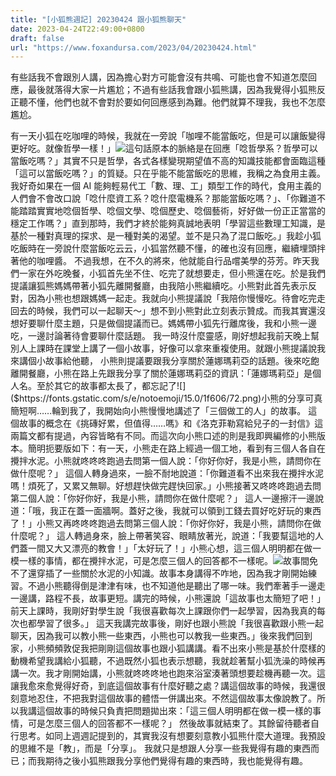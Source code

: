 ```yaml
---
title: "[小狐熊週記] 20230424 跟小狐熊聊天"
date: 2023-04-24T22:49:00+0800
draft: false
url: "https://www.foxandursa.com/2023/04/20230424.html"
---
```


有些話我不會跟別人講，因為擔心對方可能會沒有共鳴、可能也會不知道怎麼回應，最後就落得大家一片尷尬；不過有些話我會跟小狐熊講，因為我覺得小狐熊反正聽不懂，他們也就不會對於要如何回應感到為難。他們就算不理我，我也不怎麼尷尬。

有一天小狐在吃咖哩的時候，我就在一旁說「咖哩不能當飯吃，但是可以讓飯變得更好吃。就像哲學一樣！」![]($https://blogger.googleusercontent.com/img/proxy/AVvXsEjOTrL6veZo7pBu9WaF33oTDZzqGwcUNPiD1TpliaC67bRw81dqG2jQG6ukyJY6iGMQnf4uu63adR1_LN5LDUE2hJibwao0rIQqslrBFjRWCgYkc-UM1_djFEssA5Slr6RTskjsHzYs45n62er3zKil0Imb9pgHkYA7wNbWnzm5oZ42HP2LIs09QY2-hO75hBoyTTI-UDwX1nzC=s0-d-e1-ft&fit=max)這句話原本的脈絡是在回應「唸哲學系？哲學可以當飯吃嗎？」其實不只是哲學，各式各樣變現期望值不高的知識技能都會面臨這種「這可以當飯吃嗎？」的質疑。只在乎能不能當飯吃的思維，我稱之為食用主義。我好奇如果在一個 AI 能夠輕易代工「數、理、工」類型工作的時代，食用主義的人們會不會改口說「唸什麼資工系？唸什麼電機系？那能當飯吃嗎？」、「你難道不能踏踏實實地唸個哲學、唸個文學、唸個歷史、唸個藝術，好好做一份正正當當的穩定工作嗎？」直到那時，我們才終於能夠真誠地表明「學習這些數理工知識，是基於一種對真理的探求、是一種對美的渴望。並不是只為了混口飯吃。」我趁小狐吃飯時在一旁說什麼當飯吃云云，小狐當然聽不懂，的確也沒有回應，繼續埋頭拌著他的咖哩醬。 不過我想，在不久的將來，他就能自行品嚐美學的芬芳。昨天我們一家在外吃晚餐，小狐首先坐不住、吃完了就想要走，但小熊還在吃。於是我們提議讓狐熊媽媽帶著小狐先離開餐廳，由我陪小熊繼續吃。小熊對此首先表示反對，因為小熊也想跟媽媽一起走。我就向小熊提議說「我陪你慢慢吃。待會吃完走回去的時候，我們可以一起聊天～」想不到小熊對此立刻表示贊成。而我其實還沒想好要聊什麼主題，只是做個提議而已。媽媽帶小狐先行離席後，我和小熊一邊吃，一邊討論著待會要聊什麼話題。 我一時沒什麼靈感，剛好想起我前天晚上幫別人上課時在課堂上講了一個小故事，好像可以拿來重複使用。就跟小熊提議說我來講個小故事給他聽， 小熊則提議要跟我分享關於蓮娜瑪莉亞的話題。後來吃飽離開餐廳，小熊在路上先跟我分享了關於蓮娜瑪莉亞的資訊：「蓮娜瑪莉亞」是個人名。至於其它的故事都太長了，都忘記了![]($https://fonts.gstatic.com/s/e/notoemoji/15.0/1f606/72.png)小熊的分享可真簡短啊……輪到我了，我開始向小熊慢慢地講述了「三個做工的人」的故事。 這個故事的概念在《挑磚好累，但值得……嗎》和《洛克菲勒寫給兒子的一封信》這兩篇文都有提過，內容皆略有不同。而這次向小熊口述的則是我即興編修的小熊版本。簡明扼要版如下：有一天，小熊走在路上經過一個工地，看到有三個人各自在攪拌水泥。小熊就咚咚咚跑過去問第一個人說：「你好你好，我是小熊，請問你在做什麼呢？」
這個人轉身過來，一臉不耐地說道：「你難道看不出來我在攪拌水泥嗎！煩死了，又累又無聊。好想趕快做完趕快回家。」小熊接著又咚咚咚跑過去問第二個人說：「你好你好，我是小熊，請問你在做什麼呢？」
這人一邊擦汗一邊說道：「哦，我正在蓋一面牆啊。蓋好之後，我就可以領到工錢去買好吃好玩的東西了！」小熊又再咚咚咚跑過去問第三個人說：「你好你好，我是小熊，請問你在做什麼呢？」
這人轉過身來，臉上帶著笑容、眼睛放著光，說道：「我要幫這地的人們蓋一間又大又漂亮的教會！」「太好玩了！」小熊心想，這三個人明明都在做一模一樣的事情，都在攪拌水泥，可是怎麼三個人的回答都不一樣呢。![]($https://blogger.googleusercontent.com/img/proxy/AVvXsEjIJYy314luwm77UQDzZzQVLzxRJp_ZGToA_AiUpiXt56r-c9ONVxEuX1tJ3zO89p3heSW0a6vFC2j4pXAfh4hJts-Rk64DJVsKPf0c4sTgwscOLWzy8F5ZlwtDRlSPYA=w293-h293)故事間免不了還穿插了一些關於水泥的小知識。故事本身講得不咋地，因為我才剛開始練習。不過小熊聽得倒是津津有味，也不知道他是聽出了哪一味。我們牽著手一邊走一邊講，路程不長，故事更短。講完的時候，小熊還說「這故事也太簡短了吧！」前天上課時，我剛好對學生說「我很喜歡每次上課跟你們一起學習，因為我真的每次也都學習了很多。」 這天我講完故事後，剛好也跟小熊說「我很喜歡跟小熊一起聊天，因為我可以教小熊一些東西，小熊也可以教我一些東西。」後來我們回到家，小熊頻頻敦促我把剛剛這個故事也跟小狐講講。看不出來小熊是基於什麼樣的動機希望我講給小狐聽，不過既然小狐也表示想聽，我就趁著幫小狐洗澡的時候再講一次。我才剛開始講，小熊就咚咚咚地也跑來浴室湊著頭想要趁機再聽一次。這讓我愈來愈覺得好奇，到底這個故事有什麼好聽之處？講這個故事的時候，我還很刻意地忍住，不把我對這個故事的體悟一併講出來。不然這個故事太像說教了。所以我講這個故事的時候只負責把問題拋出來：「這三個人明明都在做一模一樣的事情，可是怎麼三個人的回答都不一樣呢？」
然後故事就結束了。其餘留待聽者自行思考。如同上週週記提到的，其實我沒有想要刻意教小狐熊什麼大道理。我預設的思維不是「教」，而是「分享」。
我就只是想跟人分享一些我覺得有趣的東西而已；而我期待之後小狐熊跟我分享他們覺得有趣的東西時，我也能覺得有趣。
